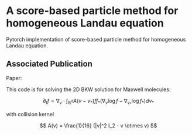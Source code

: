 # A score-based particle method for homogeneous Landau equation

Pytorch implementation of score-based particle method for homogeneous Landau equation.

## Associated Publication
Paper: 

This code is for solving the 2D BKW solution for Maxwell molecules:

$$
\partial_t f = \nabla_v \cdot \int_{\mathbb{R}^d} A(v-v_* ) f f_* (\nabla_v \log f - \nabla_{v_* } \log f_* ) dv_*
$$

with collision kernel

$$
A(v) = \frac{1}{16}  (|v|^2 I_2 - v \otimes v)
$$
